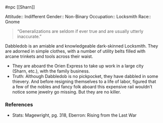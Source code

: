  #npc [[Sharn]]

Attitude:: Indifferent
Gender:: Non-Binary
Occupation:: Locksmith
Race:: Gnome

> “Generalizations are seldom if ever true and are usually utterly inaccurate.”

Dabbledob is an amiable and knowledgeable dark-skinned Locksmith. They are adorned in simple clothes, with a number of utility belts filled with arcane trinkets and tools across their waist.

- They are aboard the Orien Express to take up work in a large city (Sharn, etc.), with the family business.
- Truth: Although Dabbledob is no pickpocket, they have dabbled in some thievery. And before resigning themselves to a life of labor, figured that a few of the nobles and fancy folk aboard this expensive rail wouldn’t notice some jewelry go missing. But they are no killer.

### References

* Stats: Magewright, pg. 318, Eberron: Rising from the Last War
